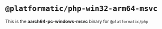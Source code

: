 # `@platformatic/php-win32-arm64-msvc`

This is the **aarch64-pc-windows-msvc** binary for `@platformatic/php`
